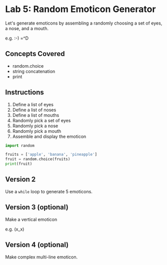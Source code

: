 
# Lab 5: Random Emoticon Generator

Let's generate emoticons by assembling a randomly choosing a set of eyes, a nose, and a mouth.

e.g. :-) =^D


## Concepts Covered

- random.choice
- string concatenation
- print

## Instructions

1. Define a list of eyes
2. Define a list of noses
3. Define a list of mouths
4. Randomly pick a set of eyes
5. Randomly pick a nose
6. Randomly pick a mouth
7. Assemble and display the emoticon


```python
import random

fruits = ['apple', 'banana', 'pineapple']
fruit = random.choice(fruits)
print(fruit)
```

## Version 2

Use a `while` loop to generate 5 emoticons.

## Version 3 (optional)

Make a vertical emoticon

e.g. (x_x)

## Version 4 (optional)

Make complex multi-line emoticon.